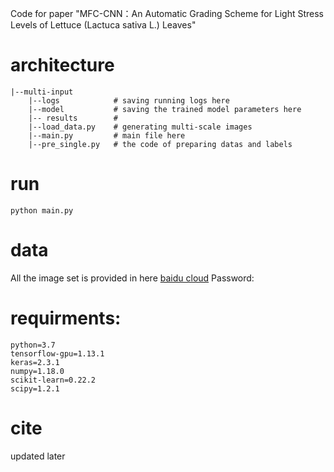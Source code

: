 Code for paper "MFC-CNN：An Automatic Grading Scheme for Light Stress Levels of Lettuce (Lactuca sativa L.) Leaves"
# architecture
```
|--multi-input
    |--logs            # saving running logs here
    |--model           # saving the trained model parameters here
    |-- results        # 
    |--load_data.py    # generating multi-scale images
    |--main.py         # main file here
    |--pre_single.py   # the code of preparing datas and labels
```
# run
```
python main.py
```
# data
All the image set is provided in here [baidu cloud]() Password:
# requirments:
 ```
 python=3.7
 tensorflow-gpu=1.13.1
 keras=2.3.1
 numpy=1.18.0
 scikit-learn=0.22.2
 scipy=1.2.1
```
# cite
updated later